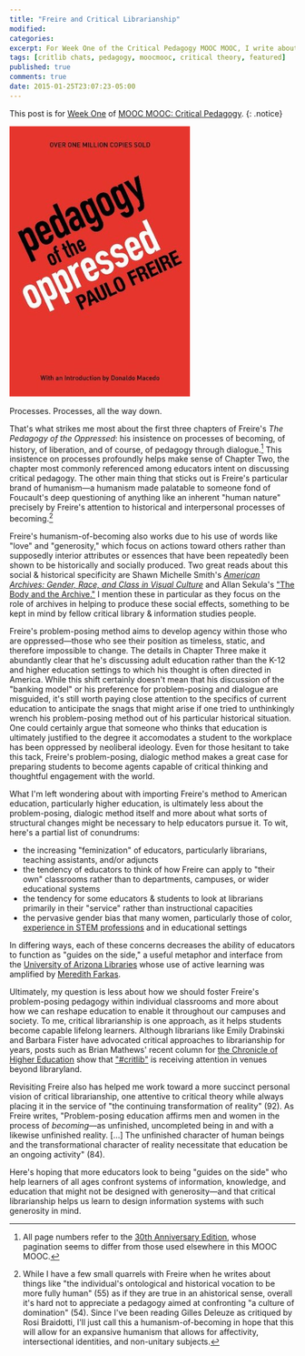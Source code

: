```yaml
---
title: "Freire and Critical Librarianship"
modified:
categories:
excerpt: For Week One of the Critical Pedagogy MOOC MOOC, I write about Paolo Freire's problem-posing method and its potential links to critical librarianship. 
tags: [critlib chats, pedagogy, moocmooc, critical theory, featured]
published: true
comments: true
date: 2015-01-25T23:07:23-05:00
---
```


This post is for [Week One](http://www.hybridpedagogy.com/announcements/mmcp-critical-critical-pedagogy/) of [MOOC MOOC: Critical Pedagogy](http://www.hybridpedagogy.com/mooc-mooc-critical-pedagogy/). 
{: .notice}  

![Cover image of Pedagogy of the Oppressed](/images/coverpfpo.jpg)

Processes. Processes, all the way down. 

That's what strikes me most about the first three chapters of Freire's *The Pedagogy of the Oppressed*: his insistence on processes of becoming, of history, of liberation, and of course, of pedagogy through dialogue.[^FTPOP] This insistence on processes profoundly helps make sense of Chapter Two, the chapter most commonly referenced among educators intent on discussing critical pedagogy. The other main thing that sticks out is Freire's particular brand of humanism—a humanism made palatable to someone fond of Foucault's deep questioning of anything like an inherent "human nature" precisely by Freire's attention to historical and interpersonal processes of becoming.[^h-o-b] 

Freire's humanism-of-becoming also works due to his use of words like "love" and "generosity," which focus on actions toward others rather than supposedly interior attributes or essences that have been repeatedly been shown to be historically and socially produced. Two great reads about this social & historical specificity are Shawn Michelle Smith's [*American Archives: Gender, Race, and Class in Visual Culture*](http://www.worldcat.org/title/american-archives-gender-race-and-class-in-visual-culture/oclc/40939988) and Allan Sekula's ["The Body and the Archive."](http://www.worldcat.org/title/the-body-and-the-archive/oclc/5548108887) I mention these in particular as they focus on the role of archives in helping to produce these social effects, something to be kept in mind by fellow critical library & information studies people.  

Freire's problem-posing method aims to develop agency within those who are oppressed—those who see their position as timeless, static, and therefore impossible to change. The details in Chapter Three make it abundantly clear that he's discussing adult education rather than the K-12 and higher education settings to which his thought is often directed in America. While this shift certainly doesn't mean that his discussion of the "banking model" or his preference for problem-posing and dialogue are misguided, it's still worth paying close attention to the specifics of current education to anticipate the snags that might arise if one tried to unthinkingly wrench his problem-posing method out of his particular historical situation. One could certainly argue that someone who thinks that education is ultimately justified to the degree it accomodates a student to the workplace has been oppressed by neoliberal ideology. Even for those hesitant to take this tack, Freire's problem-posing, dialogic method makes a great case for preparing students to become agents capable of critical thinking and thoughtful engagement with the world.   

What I'm left wondering about with importing Freire's method to American education, particularly higher education, is ultimately less about the problem-posing, dialogic method itself and more about what sorts of structural changes might be necessary to help educators pursue it. To wit, here's a partial list of conundrums:   

- the increasing "feminization" of educators, particularly librarians, teaching assistants, and/or adjuncts  
- the tendency of educators to think of how Freire can apply to "their own" classrooms rather than to departments, campuses, or wider educational systems   
- the tendency for some educators & students to look at librarians primarily in their "service" rather than instructional capacities   
- the pervasive gender bias that many women, particularly those of color, [experience in STEM professions](http://www.uchastings.edu/news/articles/2015/01/williams-double-jeopardy-report.php "Joan C. Williams' 'Double Jeopardy Report'") and in educational settings   

In differing ways, each of these concerns decreases the ability of educators to function as "guides on the side," a useful metaphor and interface from the [University of Arizona Libraries](http://code.library.arizona.edu/gots "The Guide on the Side") whose use of active learning was amplified by [Meredith Farkas](http://www.americanlibrariesmagazine.org/article/guide-side "American Libraries Magazine").  

Ultimately, my question is less about how we should foster Freire's problem-posing pedagogy within individual classrooms and more about how we can reshape education to enable it throughout our campuses and society. To me, critical librarianship is one approach, as it helps students become capable lifelong learners. Although librarians like Emily Drabinski and Barbara Fister have advocated critical approaches to librarianship for years, posts such as Brian Mathews' recent column for [the Chronicle of Higher Education](http://chronicle.com/blognetwork/theubiquitouslibrarian/2015/01/06/diving-into-critical-pedagogy-an-alterative-view-of-information-literacy/) show that ["#critlib"](http://tinyurl.com/critlibx "This is a link to the biweekly Twitter chat which also uses that hashtag for in-between discussions") is receiving attention in venues beyond libraryland.  

Revisiting Freire also has helped me work toward a more succinct personal vision of critical librarianship, one attentive to critical theory while always placing it in the service of "the continuing transformation of reality" (92). As Freire writes, "Problem-posing education affirms men and women in the process of *becoming*—as unfinished, uncompleted being in and with a likewise unfinished reality. […] The unfinished character of human beings and the transformational character of reality necessitate that education be an ongoing activity" (84).  

Here's hoping that more educators look to being "guides on the side" who help learners of all ages confront systems of information, knowledge, and education that might not be designed with generosity—and that critical librarianship helps us learn to design information systems with such generosity in mind.   

[^FTPOP]: All page numbers refer to the [30th Anniversary Edition](http://www.worldcat.org/title/pedagogy-of-the-oppressed/oclc/852728232), whose pagination seems to differ from those used elsewhere in this MOOC MOOC.  

[^h-o-b]: While I have a few small quarrels with Freire when he writes about things like "the individual's ontological and historical vocation to be more fully human" (55) as if they are true in an ahistorical sense, overall it's hard not to appreciate a pedagogy aimed at confronting "a culture of domination" (54). Since I've been reading Gilles Deleuze as critiqued by Rosi Braidotti, I'll just call this a humanism-of-becoming in hope that this will allow for an expansive humanism that allows for affectivity, intersectional identities, and non-unitary subjects.  
